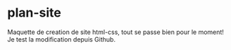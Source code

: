# plan-site
Maquette de creation de site html-css, tout se passe bien pour le moment!
Je test la modification depuis Github.
